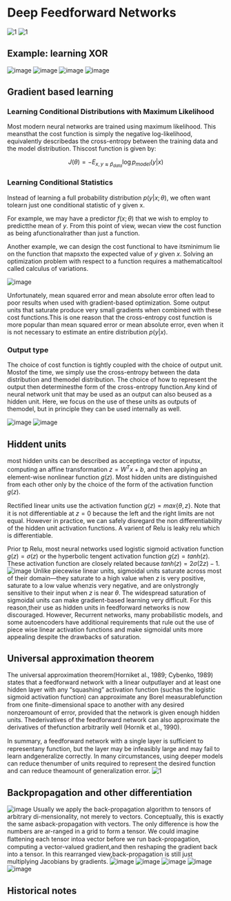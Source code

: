 
# Deep Feedforward Networks

![1](GoodFellowBook/images/image1.jpg)
![1](GoodFellowBook/images/image2.jpg)

## Example: learning XOR
![image](images/6.11.png)
![image](images/6.12.png)
![image](images/6.13.png)
![image](images/6.14.png)

## Gradient based learning
### Learning Conditional Distributions with Maximum Likelihood
Most modern neural networks are trained using maximum likelihood. This meansthat the cost function is simply the negative log-likelihood, equivalently describedas the cross-entropy between the training data and the model distribution. Thiscost function is given by:

$$
J(\theta) = - E_{x,y \approx \hat{p}_{data}} \log p_{model} (y|x)
$$

### Learning Conditional Statistics
Instead of learning a full probability distribution $p(y | x;\theta)$, we often want tolearn just one conditional statistic of y given x.

For example, we may have a predictor $f(x;\theta)$ that we wish to employ to predictthe mean of $y$. From this point of view, wecan view the cost function as being afunctionalrather than just a function. 

Another example, we can design the cost functional to have itsminimum lie on the function that mapsxto the expected value of $y$ given $x$. Solving an optimization problem with respect to a function requires a mathematicaltool called calculus of variations.

![image](images/6_2_1.png)

Unfortunately, mean squared error and mean absolute error often lead to poor results when used with gradient-based optimization. Some output units that saturate produce very small gradients when combined with these cost functions.This is one reason that the cross-entropy cost function is more popular than mean squared error or mean absolute error, even when it is not necessary to estimate an entire distribution $p(y | x)$.

### Output type
The choice of cost function is tightly coupled with the choice of output unit. Mostof the time, we simply use the cross-entropy between the data distribution and themodel distribution. The choice of how to represent the output then determinesthe form of the cross-entropy function.Any kind of neural network unit that may be used as an output can also beused as a hidden unit. Here, we focus on the use of these units as outputs of themodel, but in principle they can be used internally as well.

![image](images/6.2Out.png)
![image](images/6.22.png)
## Hiddent units 
most hidden units can be described as acceptinga vector of inputsx, computing an aﬃne transformation $z=W^T x+b$, and then applying an element-wise nonlinear function $g(z)$. Most hidden units are distinguished from each other only by the choice of the form of the activation function $g(z)$.

Rectiﬁed linear units use the activation function $g(z) = max \{\theta, z\}$. Note that it is not differentiable at $z=0$ because the left and the right limits are not equal. However in practice, we can safely disregard the non differentiability of the hidden unit activation functions. A varient of Relu is leaky relu which is differentiable. 

Prior tp Relu, most neural networks used logistic sigmoid activation function $g(z)=\sigma (z)$ or the hyperbolic tengent activation function $g(z)=tanh(z)$. These activation function are closely related because $tanh(z) = 2 \sigma (2z) - 1$.
![image](images/relu.png)
Unlike piecewise linear units, sigmoidal units saturate across most of their domain—they saturate to a high value when $z$ is very positive, saturate to a low value whenzis very negative, and are onlystrongly sensitive to their input when $z$ is near $\theta$. The widespread saturation of sigmoidal units can make gradient-based learning very difficult. For this reason,their use as hidden units in feedforward networks is now discouraged. However, Recurrent networks, many probabilistic models, and some autoencoders have additional requirements that rule out the use of piece wise linear activation functions and make sigmoidal units more appealing despite the drawbacks of saturation.

## Universal approximation theorem
The universal approximation theorem(Horniket al., 1989; Cybenko, 1989) states that a feedforward network with a linear outputlayer and at least one hidden layer with any “squashing” activation function (suchas the logistic sigmoid activation function) can approximate any Borel measurablefunction from one ﬁnite-dimensional space to another with any desired nonzeroamount of error, provided that the network is given enough hidden units. Thederivatives of the feedforward network can also approximate the derivatives of thefunction arbitrarily well (Hornik et al., 1990).

In summary, a feedforward network with a single layer is suﬃcient to representany function, but the layer may be infeasibly large and may fail to learn andgeneralize correctly. In many circumstances, using deeper models can reduce thenumber of units required to represent the desired function and can reduce theamount of generalization error.
![1](CNNbasics/images/image2.jpg)

## Backpropagation and other differentiation

![image](images/chainRule.png)
Usually we apply the back-propagation algorithm to tensors of arbitrary di-mensionality, not merely to vectors. Conceptually, this is exactly the same asback-propagation with vectors. The only difference is how the numbers are ar-ranged in a grid to form a tensor. We could imagine ﬂattening each tensor intoa vector before we run back-propagation, computing a vector-valued gradient,and then reshaping the gradient back into a tensor. In this rearranged view,back-propagation is still just multiplying Jacobians by gradients.
![image](images/chainRule.png)
![image](images/chainRule3.png)
![image](images/forwardProp.png)
![image](images/bakwardComputation.png)
![image](images/backProp.png)
## Historical notes